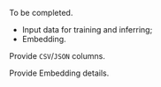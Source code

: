 To be completed.

* Input data for training and inferring;
* Embedding.

Provide `CSV`/`JSON` columns.

Provide Embedding details.